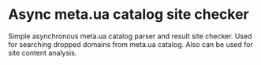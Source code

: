 # Async meta.ua catalog site checker
Simple asynchronous meta.ua catalog parser and result site checker.
Used for searching dropped domains from meta.ua catalog. 
Also can be used for site content analysis.
